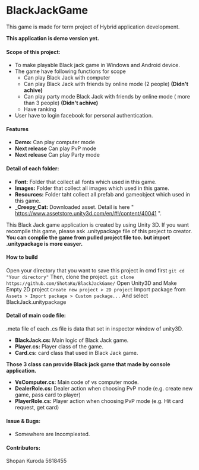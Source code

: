 # BlackJackGame
This game is made for term project of Hybrid application development.

__This application is demo version yet.__

#### Scope of this project:
 - To make playable Black jack game in Windows and Android device.
 - The game have following functions for scope
    - Can play Black Jack with computer
    - Can play Black Jack with friends by online mode (2 people) **(Didn't achive)**
    - Can play party mode Black Jack with friends by online mode ( more than 3 people) **(Didn't achive)**
    - Have ranking
 - User have to login facebook for personal authentication.
 
#### Features
 - **Demo:**         Can play computer mode
 - **Next release**  Can play PvP mode
 - **Next release**  Can play Party mode

#### Detail of each folder:
 - **Font:**        Folder that collect all fonts which used in this game.
 - **Images:**      Folder that collect all images which used in this game.
 - **Resources:**   Folder taht collect all prefab and gameobject which used in this game.
 - **_Creepy_Cat:** Downloaded asset. Detail is here " https://www.assetstore.unity3d.com/en/#!/content/40041 ".
 
 
 This Black Jack game application is created by using Unity 3D.
 If you want recompile this game, please ask .unitypackage file of this project to creator.
 **You can complie the game from pulled project file too. but import .unitypackage is more easyer.**
 
 #### How to build
 Open your directory that you want to save this project in cmd first <Enter>
 `git cd "Your directory"`<Enter>
 Then, clone the project.<Enter>
 `git clone https://github.com/ShotaKu/BlackJackGame/`<Enter>
 Open Unity3D and Make Empty 2D project<Enter>
 `Create new project > 2D project`<Enter>
 Import package from<Enter>
 `Assets > Import package > Custom package...`<Enter>
 And select BlackJack.unitypackage<Enter>
 
 #### Detail of main code file:
 .meta file of each .cs file is data that set in inspector window of unity3D.
  - **BlackJack.cs:** Main logic of Black Jack game.
  - **Player.cs:** Player class of the game.
  - **Card.cs:** card class that used in Black Jack game.
  
**Those 3 class can provide Black jack game that made by console application.**
  - **VsComputer.cs:**    Main code of vs computer mode.
  - **DealerRole.cs:**    Dealer action when choosing PvP mode (e.g. create new game, pass card to player)
  - **PlayerRole.cs:**    Player action when choosing PvP mode (e.g. Hit card request, get card)
  
#### Issue & Bugs:
 - Somewhere are Incompleated.

#### Contributors:
Shopan Kuroda 5618455
